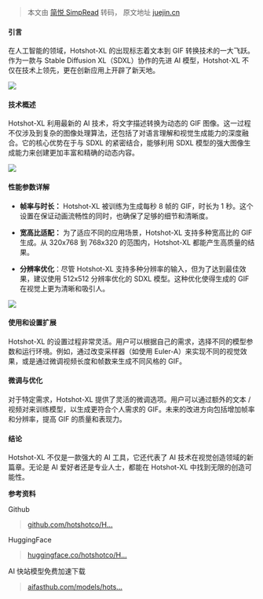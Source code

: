 > 本文由 [简悦 SimpRead](http://ksria.com/simpread/) 转码， 原文地址 [juejin.cn](https://juejin.cn/post/7308933897852813362)

#### **引言**

在人工智能的领域，Hotshot-XL 的出现标志着文本到 GIF 转换技术的一大飞跃。作为一款与 Stable Diffusion XL（SDXL）协作的先进 AI 模型，Hotshot-XL 不仅在技术上领先，更在创新应用上开辟了新天地。

![](https://p3-juejin.byteimg.com/tos-cn-i-k3u1fbpfcp/d35f0855745246be9e600f576c746f27~tplv-k3u1fbpfcp-jj-mark:3024:0:0:0:q75.awebp#?w=1079&h=617&s=2557928&e=gif&f=8&b=827e46)

#### **技术概述**

Hotshot-XL 利用最新的 AI 技术，将文字描述转换为动态的 GIF 图像。这一过程不仅涉及到复杂的图像处理算法，还包括了对语言理解和视觉生成能力的深度融合。它的核心优势在于与 SDXL 的紧密结合，能够利用 SDXL 模型的强大图像生成能力来创建更加丰富和精确的动态内容。

![](https://p6-juejin.byteimg.com/tos-cn-i-k3u1fbpfcp/1c2f0062bbe244f29c9f839898553d05~tplv-k3u1fbpfcp-jj-mark:3024:0:0:0:q75.awebp#?w=692&h=1200&s=1010113&e=gif&f=8&b=fef9f8)

#### **性能参数详解**

*   **帧率与时长：** Hotshot-XL 被训练为生成每秒 8 帧的 GIF，时长为 1 秒。这个设置在保证动画流畅性的同时，也确保了足够的细节和清晰度。
    
*   **宽高比适配：** 为了适应不同的应用场景，Hotshot-XL 支持多种宽高比的 GIF 生成。从 320x768 到 768x320 的范围内，Hotshot-XL 都能产生高质量的结果。
    
*   **分辨率优化**：尽管 Hotshot-XL 支持多种分辨率的输入，但为了达到最佳效果，建议使用 512x512 分辨率优化的 SDXL 模型。这种优化使得生成的 GIF 在视觉上更为清晰和吸引人。
    

![](https://p9-juejin.byteimg.com/tos-cn-i-k3u1fbpfcp/9b0b720b807b43ad8ed2f391d39f3a8d~tplv-k3u1fbpfcp-jj-mark:3024:0:0:0:q75.awebp#?w=839&h=433&s=332971&e=png&b=faf5f5)

#### **使用和设置扩展**

Hotshot-XL 的设置过程非常灵活。用户可以根据自己的需求，选择不同的模型参数和运行环境。例如，通过改变采样器（如使用 Euler-A）来实现不同的视觉效果，或是通过微调视频长度和帧数来生成不同风格的 GIF。

#### **微调与优化**

对于特定需求，Hotshot-XL 提供了灵活的微调选项。用户可以通过额外的文本 / 视频对来训练模型，以生成更符合个人需求的 GIF。未来的改进方向包括增加帧率和分辨率，提高 GIF 的质量和表现力。

#### **结论**

Hotshot-XL 不仅是一款强大的 AI 工具，它还代表了 AI 技术在视觉创造领域的新篇章。无论是 AI 爱好者还是专业人士，都能在 Hotshot-XL 中找到无限的创造可能性。

**参考资料**

Github

> [github.com/hotshotco/H…](https://link.juejin.cn?target=https%3A%2F%2Fgithub.com%2Fhotshotco%2FHotshot-XL "https://github.com/hotshotco/Hotshot-XL")

HuggingFace

> [huggingface.co/hotshotco/H…](https://link.juejin.cn?target=https%3A%2F%2Fhuggingface.co%2Fhotshotco%2FHotshot-XL "https://huggingface.co/hotshotco/Hotshot-XL")

AI 快站模型免费加速下载

> [aifasthub.com/models/hots…](https://link.juejin.cn?target=https%3A%2F%2Faifasthub.com%2Fmodels%2Fhotshotco "https://aifasthub.com/models/hotshotco")